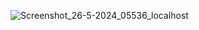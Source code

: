 ![Screenshot_26-5-2024_05536_localhost](https://github.com/amanverma20/social-meadia-dashboard/assets/131933744/a3999d91-05c5-44a3-8722-3af1f7f7cccd)

